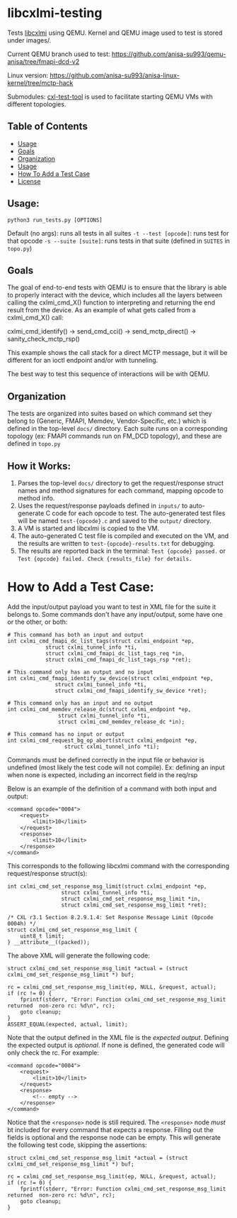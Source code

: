# libcxlmi-testing
Tests [libcxlmi](https://github.com/computexpresslink/libcxlmi) using QEMU.
Kernel and QEMU image used to test is stored under images/.

Current QEMU branch used to test: https://github.com/anisa-su993/qemu-anisa/tree/fmapi-dcd-v2

Linux version: https://github.com/anisa-su993/anisa-linux-kernel/tree/mctp-hack

Submodules: [cxl-test-tool](https://github.com/moking/cxl-test-tool) is used to facilitate starting QEMU VMs with different topologies.

## Table of Contents
- [Usage](#usage)
- [Goals](#goals)
- [Organization](#)
- [Usage](#usage)
- [How To Add a Test Case](#how-to-add-a-test-case)
- [License](#license)

## Usage:
`python3 run_tests.py [OPTIONS]`

Default (no args): runs all tests in all suites
`-t --test [opcode]`: runs test for that opcode
`-s --suite [suite]`: runs tests in that suite (defined in `SUITES` in `topo.py`)

## Goals
The goal of end-to-end tests with QEMU is to ensure that the library is able to properly interact with the device, which includes all the layers between calling the cxlmi_cmd_X() function to interpreting and returning the end result from the device. As an example of what gets called from a cxlmi_cmd_X() call:

cxlmi_cmd_identify() → send_cmd_cci() → send_mctp_direct() → sanity_check_mctp_rsp()

This example shows the call stack for a direct MCTP message, but it will be different for an ioctl endpoint and/or with tunneling.

The best way to test this sequence of interactions will be with QEMU.

## Organization

The tests are organized into suites based on which command set they belong to (Generic, FMAPI, Memdev, Vendor-Specific, etc.) which is defined in the top-level `docs/` directory. Each suite runs on a corresponding topology (ex: FMAPI commands run on FM_DCD topology), and these are defined in `topo.py`

## How it Works:
1. Parses the top-level `docs/` directory to get the request/response struct names and method signatures for each command, mapping opcode to method info.
2. Uses the request/response payloads defined in `inputs/` to auto-generate C code for each opcode to test. The auto-generated test files will be named `test-{opcode}.c` and saved to the `output/` directory.
3. A VM is started and libcxlmi is copied to the VM.
4. The auto-generated C test file is compiled and executed on the VM, and the results are written to `test-{opcode}-results.txt` for debugging.
5. The results are reported back in the terminal:
`Test {opcode} passed.` or `Test {opcode} failed. Check {results_file} for details.`

# How to Add a Test Case:
Add the input/output payload you want to test in XML file for the suite it belongs to. Some commands don't have any input/output, some have one or the other, or both:

```
# This command has both an input and output
int cxlmi_cmd_fmapi_dc_list_tags(struct cxlmi_endpoint *ep,
			struct cxlmi_tunnel_info *ti,
			struct cxlmi_cmd_fmapi_dc_list_tags_req *in,
			struct cxlmi_cmd_fmapi_dc_list_tags_rsp *ret);

# This command only has an output and no input
int cxlmi_cmd_fmapi_identify_sw_device(struct cxlmi_endpoint *ep,
		       struct cxlmi_tunnel_info *ti,
		       struct cxlmi_cmd_fmapi_identify_sw_device *ret);

# This command only has an input and no output
int cxlmi_cmd_memdev_release_dc(struct cxlmi_endpoint *ep,
				struct cxlmi_tunnel_info *ti,
				struct cxlmi_cmd_memdev_release_dc *in);

# This command has no input or output
int cxlmi_cmd_request_bg_op_abort(struct cxlmi_endpoint *ep,
				  struct cxlmi_tunnel_info *ti);
```

Commands must be defined correctly in the input file or behavior is undefined
(most likely the test code will not compile).
Ex: defining an input when none is expected, including an incorrect field in
the req/rsp

Below is an example of the definition of a command with both input and output:
```
<command opcode="0004">
    <request>
        <limit>10</limit>
    </request>
    <response>
        <limit>10</limit>
    </response>
</command>
```
This corresponds to the following libcxlmi command with the corresponding request/response struct(s):
```
int cxlmi_cmd_set_response_msg_limit(struct cxlmi_endpoint *ep,
			     struct cxlmi_tunnel_info *ti,
			     struct cxlmi_cmd_set_response_msg_limit *in,
			     struct cxlmi_cmd_set_response_msg_limit *ret);

/* CXL r3.1 Section 8.2.9.1.4: Set Response Message Limit (Opcode 0004h) */
struct cxlmi_cmd_set_response_msg_limit {
	uint8_t limit;
} __attribute__((packed));
```
The above XML will generate the following code:

```
struct cxlmi_cmd_set_response_msg_limit *actual = (struct cxlmi_cmd_set_response_msg_limit *) buf;

rc = cxlmi_cmd_set_response_msg_limit(ep, NULL, &request, actual);
if (rc != 0) {
    fprintf(stderr, "Error: Function cxlmi_cmd_set_response_msg_limit returned  non-zero rc: %d\n", rc);
    goto cleanup;
}
ASSERT_EQUAL(expected, actual, limit);
```
Note that the output defined in the XML file is the *expected output*. Defining the expected output is *optional*. If none is defined, the generated code will only check the rc. For example:

```
<command opcode="0004">
    <request>
        <limit>10</limit>
    </request>
    <response>
        <!-- empty -->
    </response>
</command>
```
Notice that the `<response>` node is still required. The `<response>` node *must*
bt included for every command that expects a response. Filling out the fields is
optional and the response node can be empty.
This will generate the following test code, skipping the assertions:
```
struct cxlmi_cmd_set_response_msg_limit *actual = (struct cxlmi_cmd_set_response_msg_limit *) buf;

rc = cxlmi_cmd_set_response_msg_limit(ep, NULL, &request, actual);
if (rc != 0) {
    fprintf(stderr, "Error: Function cxlmi_cmd_set_response_msg_limit returned  non-zero rc: %d\n", rc);
    goto cleanup;
}
```